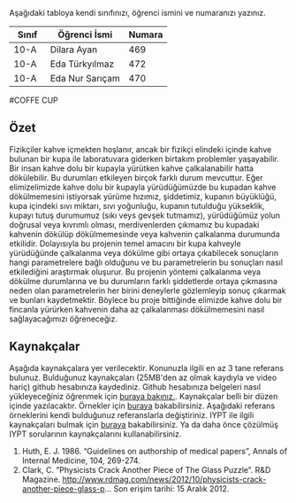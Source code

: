 

Aşağıdaki tabloya kendi sınıfınızı, öğrenci ismini ve numaranızı yazınız. 

Sınıf | Öğrenci İsmi  | Numara
-------|----------------|--------
10-A   | Dilara Ayan    | 469
10-A   | Eda Türkyılmaz | 472
10-A   | Eda Nur Sarıçam| 470

#COFFE CUP
## Özet
Fizikçiler kahve içmekten hoşlanır, ancak bir fizikçi elindeki içinde kahve bulunan bir kupa ile laboratuvara giderken birtakım problemler yaşayabilir. Bir insan kahve dolu bir kupayla yürütken kahve çalkalanabilir hatta dökülebilir. Bu durumları etkileyen birçok farklı durum mevcuttur. Eğer elimizelimizde kahve dolu bir kupayla yürüdüğümüzde bu kupadan kahve dökülmemesini istiyorsak yürüme hızımız, şiddetimiz, kupanın büyüklüğü, kupa içindeki sıvı miktarı, sıvı yoğunluğu, kupanın tutulduğu yükseklik, kupayı tutuş durumumuz (sıkı veys gevşek tutmamız), yürüdüğümüz yolun doğrusal veya kıvrımlı olması, merdivenlerden çıkmamız bu kupadaki kahvenin dökülüp dökülmemesinde veya kahvenin çalkalanma durumunda etkilidir. Dolayısıyla bu projenin temel amacını bir kupa kahveyle yürüdüğünde çalkalanma veya dökülme gibi ortaya çıkabilecek sonuçların hangi parametrelere bağlı olduğunu ve bu parametrelerin bu sonuçları nasıl etkilediğini araştırmak oluşurur. Bu projenin yöntemi çalkalanma veya dökülme durumlarına ve bu durumların farklı şiddetlerde ortaya çıkmasına neden olan parametrelerin her birini deneylerle gözlemleyip sonuç çıkarmak ve bunları kaydetmektir. Böylece bu proje bittiğinde elimizde kahve dolu bir fincanla yürürken kahvenin daha az çalkalanması dökülmemesini nasıl sağlayacağımızı öğreneceğiz.
## Kaynakçalar  
Aşağıda kaynakçalara yer verilecektir. Konunuzla ilgili en az 3 tane referans bulunuz. Bulduğunuz  kaynakçaları (25MB'den az olmak kaydıyla ve video hariç) github hesabınıza kaydediniz. Github hesabınıza belgeleri nasıl yükleyeceğiniz öğrenmek için [buraya bakınız.](https://help.github.com/articles/adding-a-file-to-a-repository/). Kaynakçalar belli bir düzen içinde yazılacaktır. Örnekler için [buraya](http://www.tubitak.gov.tr/tr/duyuru/bibliyografik-verilerin-duzenlenmesi) bakabilirsiniz. Aşağıdaki referans örneklerini kendi bulduğunuz referanslarla değiştiriniz. IYPT ile ilgili kaynakçaları bulmak için [buraya](http://kit.ilyam.org/) bakabilirsiniz. Ya da daha önce çözülmüş IYPT sorularının kaynakçalarını kullanabilirsiniz. 

 1. Huth, E. J. 1986. “Guidelines on authorship of medical papers”, Annals of Internal Medicine, 104, 269-274.
 2. Clark, C. “Physicists Crack Another Piece of The Glass Puzzle”. R&D Magazine.
http://www.rdmag.com/news/2012/10/physicists-crack-another-piece-glass-p...
Son erişim tarihi: 15 Aralık 2012.

